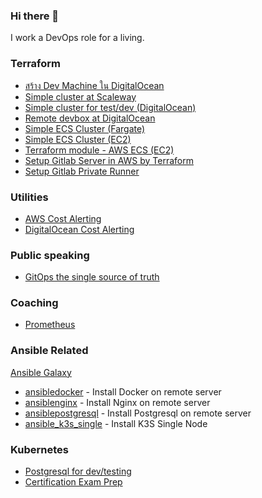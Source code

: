 ### Hi there 👋

I work a DevOps role for a living.

### Terraform

* [สร้าง Dev Machine ใน DigitalOcean](https://medium.com/@amaudy/1372a89e94f5)
* [Simple cluster at Scaleway](https://github.com/amaudy/simple-k8s-cluster-scaleway)
* [Simple cluster for test/dev (DigitalOcean)](https://github.com/amaudy/do-k8s-sandbox)
* [Remote devbox at DigitalOcean](https://github.com/amaudy/do-devbox)
* [Simple ECS Cluster (Fargate)](https://github.com/amaudy/simple-ecs-fargate)
* [Simple ECS Cluster (EC2)](https://github.com/amaudy/simple-ecs-ec2)
* [Terraform module - AWS ECS (EC2)](https://github.com/amaudy/tfecsec2)
* [Setup Gitlab Server in AWS by Terraform](https://github.com/amaudy/gitlab-aws)
* [Setup Gitlab Private Runner](https://github.com/amaudy/gitlab-runner-ec2)

### Utilities

* [AWS Cost Alerting](https://github.com/amaudy/aws-cost-alert)
* [DigitalOcean Cost Alerting](https://github.com/amaudy/do-cost-alert)

### Public speaking

* [GitOps the single source of truth](https://www.youtube.com/watch?v=wxHcV1qhiiU)

### Coaching
* [Prometheus](https://github.com/amaudy/teaching-prometheus)

### Ansible Related

[Ansible Galaxy](https://galaxy.ansible.com/amaudy)

* [ansibledocker](https://galaxy.ansible.com/amaudy/ansibledocker) - Install Docker on remote server
* [ansiblenginx](https://galaxy.ansible.com/amaudy/ansible_nginx) - Install Nginx on remote server
* [ansiblepostgresql](https://galaxy.ansible.com/amaudy/ansible_postgresql) - Install Postgresql on remote server
* [ansible_k3s_single](https://galaxy.ansible.com/amaudy/ansible_k3s_single) - Install K3S Single Node

### Kubernetes

* [Postgresql for dev/testing](https://github.com/amaudy/k8s-postgresql)
* [Certification Exam Prep](https://github.com/amaudy/k8s-certexam-prep)
